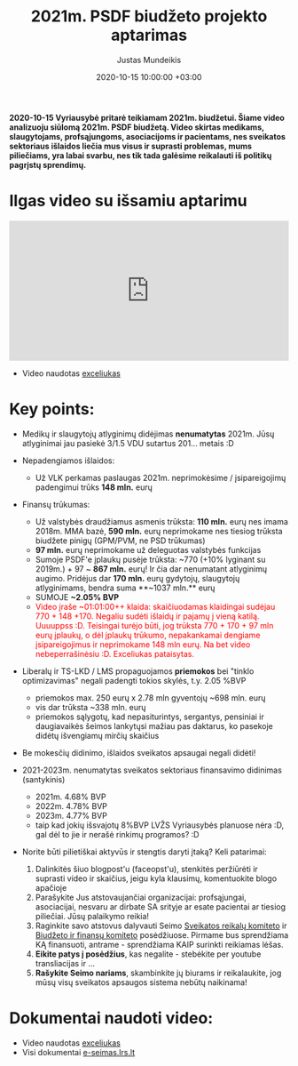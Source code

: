 ﻿---
title: 2021m. PSDF biudžeto projekto aptarimas
date: 2020-10-15 10:00:00 +03:00
author: Justas Mundeikis
layout: post
comments: true
citation: true
image:  /assets/2020/10/15/psdf_aptarimas.png
thumbnail: /assets/2020/10/15/thumb.psdf_aptarimas.png
categories:
  - Biudžetas
tags:
  - 2021m. biudžetas
  - PSDF
  - Sveikatos apsauga
---
**2020-10-15 Vyriausybė pritarė teikiamam 2021m. biudžetui. Šiame video analizuoju siūlomą 2021m. PSDF biudžetą. Video skirtas medikams, slaugytojams, profsąjungoms, asociacijoms ir pacientams, nes sveikatos sektoriaus išlaidos liečia mus visus ir suprasti problemas, mums piliečiams, yra labai svarbu, nes tik tada galėsime reikalauti iš politikų pagrįstų sprendimų.**<!--more-->

# Ilgas video su išsamiu aptarimu

<div style="position: relative; overflow: hidden; padding-top: 50%;"><iframe style="position: absolute; top: 0;left: 0; width: 100%; height: 100%;border: 0;" src="https://www.youtube.com/embed/bZdfCfWy8dc" frameborder='0' scrolling='no' allowfullscreen></iframe></div>

* Video naudotas [exceliukas](/assets/2020/10/15/2021_PSDF_biudžetas/biudzeto_analuzes_santrauka.ods)

# Key points:

* Medikų ir slaugytojų atlyginimų didėjimas **nenumatytas** 2021m. Jūsų atlyginimai jau pasiekė 3/1.5 VDU sutartus 201... metais :D

* Nepadengiamos išlaidos:
  * Už VLK perkamas paslaugas 2021m. neprimokėsime / įsipareigojimų padengimui trūks **148 mln.** eurų  

* Finansų trūkumas:
  * Už valstybės draudžiamus asmenis trūksta: **110 mln.** eurų nes imama 2018m. MMA bazė, **590 mln.** eurų neprimokame nes tiesiog trūksta biudžete pinigų (GPM/PVM, ne PSD trūkumas)
  * **97 mln.** eurų neprimokame už deleguotas valstybės funkcijas
  * Sumoje PSDF'e įplaukų pusėje trūksta: ~770 (+10% lyginant su 2019m.) + 97 ~ **867 mln.** eurų! Ir čia dar nenumatant atlyginimų augimo. Pridėjus dar **170 mln.** eurų gydytojų, slaugytojų atlyginimams, bendra suma **~1037 mln.** eurų
  * SUMOJE **~2.05% BVP**
  * <font color="red">Video įraše ~01:01:00++ klaida: skaičiuodamas klaidingai sudėjau 770 + 148 +170. Negaliu sudėti išlaidų ir pajamų į vieną katilą. Uuuuppss :D. Teisingai turėjo būti, jog trūksta 770 + 170 + 97 mln eurų įplaukų, o dėl įplaukų trūkumo, nepakankamai dengiame įsipareigojimus ir neprimokame 148 mln eurų. Na bet video nebeperrašinėsiu :D. Exceliukas pataisytas.</font>

* Liberalų ir TS-LKD / LMS propaguojamos **priemokos** bei "tinklo optimizavimas" negali padengti tokios skylės, t.y. 2.05 %BVP
  * priemokos max. 250 eurų x 2.78 mln gyventojų ~698 mln. eurų
  * vis dar trūksta ~338 mln. eurų
  * priemokos sąlygotų, kad nepasiturintys, sergantys, pensiniai ir daugiavaikės šeimos lankytųsi mažiau pas daktarus, ko pasekoje didėtų išvengiamų mirčių skaičius

* Be mokesčių didinimo, išlaidos sveikatos apsaugai negali didėti!
* 2021-2023m. nenumatytas sveikatos sektoriaus finansavimo didinimas (santykinis)
  * 2021m. 4.68% BVP
  * 2022m. 4.78% BVP
  * 2023m. 4.77% BVP
  * taip kad jokių išsvajotų 8%BVP LVŽS Vyriausybės planuose nėra :D, gal dėl to jie ir nerašė rinkimų programos? :D

* Norite būti pilietiškai aktyvūs ir stengtis daryti įtaką? Keli patarimai:

  1. Dalinkitės šiuo blogpost'u  (faceopst'u), stenkitės peržiūrėti ir  suprasti video ir skaičius, jeigu kyla klausimų, komentuokite blogo apačioje
  2. Parašykite Jus atstovaujančiai organizacijai: profsąjungai, asociacijai, nesvaru ar dirbate SA srityje ar esate pacientai ar tiesiog piliečiai. Jūsų palaikymo reikia!
  3. Raginkite savo atstovus dalyvauti Seimo [Sveikatos reikalų komiteto](https://www.lrs.lt/sip/portal.show?p_r=35821&p_k=1) ir [Biudžeto ir finansų komiteto](https://www.lrs.lt/sip/portal.show?p_r=35814&p_k=1) posėdžiuose. Pirmame bus sprendžiama KĄ finansuoti, antrame - sprendžiama KAIP surinkti reikiamas lėšas.
  4. **Eikite patys į posėdžius**, kas negalite - stebėkite per youtube transliacijas ir ...
  5. **Rašykite Seimo nariams**, skambinkite jų biurams ir reikalaukite, jog mūsų visų sveikatos apsaugos sistema nebūtų naikinama!


# Dokumentai naudoti video:

* Video naudotas [exceliukas](/assets/2020/10/15/2021_PSDF_biudžetas/biudzeto_analuzes_santrauka.ods)
* Visi dokumentai [e-seimas.lrs.lt](https://e-seimas.lrs.lt/portal/legalAct/lt/TAK/966997ac0ea411ebbedbd456d2fb030d?jfwid=1367feg58b)
